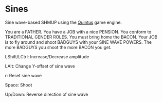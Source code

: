 Sines
===
Sine wave-based SHMUP using the [Quintus](http://http://www.html5quintus.com/) game engine.

You are a FATHER. You have a JOB with a nice PENSION. You conform to TRADITIONAL GENDER ROLES. You must bring home the BACON. Your JOB is to fly around and shoot BADGUYS with your SINE WAVE POWERS. The more BADGUYS you shoot the more BACON you get.

LShift/LCtrl: Increase/Decrease amplitude

LAlt: Change Y-offset of sine wave

r: Reset sine wave

Space: Shoot

Up/Down: Reverse direction of sine wave
